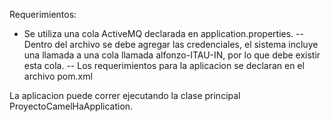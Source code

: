 Requerimientos:
- Se utiliza una cola ActiveMQ declarada en application.properties.
  -- Dentro del archivo se debe agregar las credenciales, el sistema incluye una llamada a una cola llamada alfonzo-ITAU-IN, por lo que debe existir esta cola.
  -- Los requerimientos para la aplicacion se declaran en el archivo pom.xml

La aplicacion puede correr ejecutando la clase principal ProyectoCamelHaApplication.


